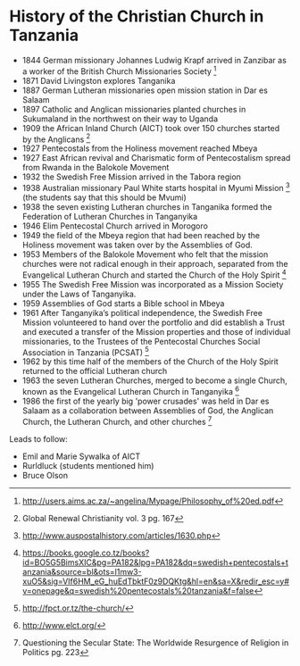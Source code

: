 # History of the Christian Church in Tanzania 

* 1844 German missionary Johannes Ludwig Krapf arrived in Zanzibar as a worker of the British Church Missionaries Society [^3]
* 1871 David Livingston explores Tanganika
* 1887 German Lutheran missionaries open mission station in Dar es Salaam
* 1897 Catholic and Anglican missionaries planted churches in Sukumaland in the northwest on their way to Uganda
* 1909 the African Inland Church (AICT) took over 150 churches started by the Anglicans [^1]
* 1927 Pentecostals from the Holiness movement reached Mbeya
* 1927 East African revival and Charismatic form of Pentecostalism spread from Rwanda in the Balokole Movement
* 1932 the Swedish Free Mission arrived in the Tabora region
* 1938 Australian missionary Paul White starts hospital in Myumi Mission [^4] (the students say that this should be Mvumi)
* 1938 the seven existing Lutheran churches in Tanganika formed the Federation of Lutheran Churches in Tanganyika
* 1946 Elim Pentecostal Church arrived in Morogoro 
* 1949 the field of the Mbeya region that had been reached by the Holiness movement was taken over by the Assemblies of God.
* 1953 Members of the Balokole Movement who felt that the mission churches were not radical enough in their approach, separated from the Evangelical Lutheran Church and started the Church of the Holy Spirit [^6]
* 1955 The Swedish Free Mission was incorporated as a Mission Society under the Laws of Tanganyika. 
* 1959 Assemblies of God starts a Bible school in Mbeya
* 1961 After Tanganyika’s political independence, the Swedish Free Mission volunteered to hand over the portfolio and did establish a Trust and executed a transfer of the Mission properties and those of individual missionaries, to the Trustees of the Pentecostal Churches Social Association in Tanzania (PCSAT) [^5]
* 1962 by this time half of the members of the Church of the Holy Spirit returned to the official Lutheran church 
* 1963 the seven Lutheran Churches, merged to become a single Church, known as the Evangelical Lutheran Church in Tanganyika [^7]
* 1986 the first of the yearly big 'power crusades' was held in Dar es Salaam as a collaboration between Assemblies of God, the Anglican Church, the Lutheran Church, and other churches [^2]

[^1]: Global Renewal Christianity vol. 3 pg. 167
[^2]: Questioning the Secular State: The Worldwide Resurgence of Religion in Politics pg. 223
[^3]: http://users.aims.ac.za/~angelina/Mypage/Philosophy_of%20ed.pdf
[^4]: http://www.auspostalhistory.com/articles/1630.php
[^5]: http://fpct.or.tz/the-church/
[^6]: https://books.google.co.tz/books?id=BO5G5BimsXIC&pg=PA182&lpg=PA182&dq=swedish+pentecostals+tanzania&source=bl&ots=l1mw3-xuO5&sig=VIf6HM_eG_huEdTbktF0z9DQKtg&hl=en&sa=X&redir_esc=y#v=onepage&q=swedish%20pentecostals%20tanzania&f=false
[^7]: http://www.elct.org/

Leads to follow:

* Emil and Marie Sywalka of AICT
* Rurldluck (students mentioned him)
* Bruce Olson
